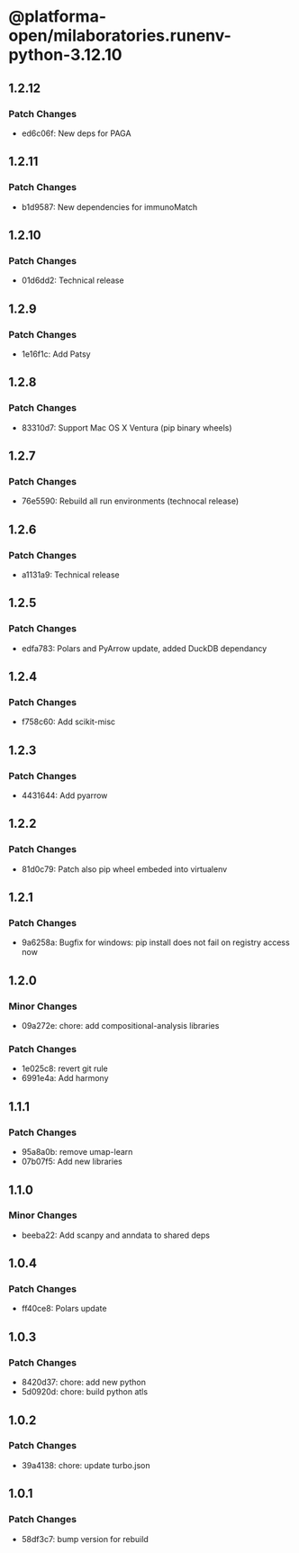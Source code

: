 # @platforma-open/milaboratories.runenv-python-3.12.10

## 1.2.12

### Patch Changes

- ed6c06f: New deps for PAGA

## 1.2.11

### Patch Changes

- b1d9587: New dependencies for immunoMatch

## 1.2.10

### Patch Changes

- 01d6dd2: Technical release

## 1.2.9

### Patch Changes

- 1e16f1c: Add Patsy

## 1.2.8

### Patch Changes

- 83310d7: Support Mac OS X Ventura (pip binary wheels)

## 1.2.7

### Patch Changes

- 76e5590: Rebuild all run environments (technocal release)

## 1.2.6

### Patch Changes

- a1131a9: Technical release

## 1.2.5

### Patch Changes

- edfa783: Polars and PyArrow update, added DuckDB dependancy

## 1.2.4

### Patch Changes

- f758c60: Add scikit-misc

## 1.2.3

### Patch Changes

- 4431644: Add pyarrow

## 1.2.2

### Patch Changes

- 81d0c79: Patch also pip wheel embeded into virtualenv

## 1.2.1

### Patch Changes

- 9a6258a: Bugfix for windows: pip install does not fail on registry access now

## 1.2.0

### Minor Changes

- 09a272e: chore: add compositional-analysis libraries

### Patch Changes

- 1e025c8: revert git rule
- 6991e4a: Add harmony

## 1.1.1

### Patch Changes

- 95a8a0b: remove umap-learn
- 07b07f5: Add new libraries

## 1.1.0

### Minor Changes

- beeba22: Add scanpy and anndata to shared deps

## 1.0.4

### Patch Changes

- ff40ce8: Polars update

## 1.0.3

### Patch Changes

- 8420d37: chore: add new python
- 5d0920d: chore: build python atls

## 1.0.2

### Patch Changes

- 39a4138: chore: update turbo.json

## 1.0.1

### Patch Changes

- 58df3c7: bump version for rebuild
